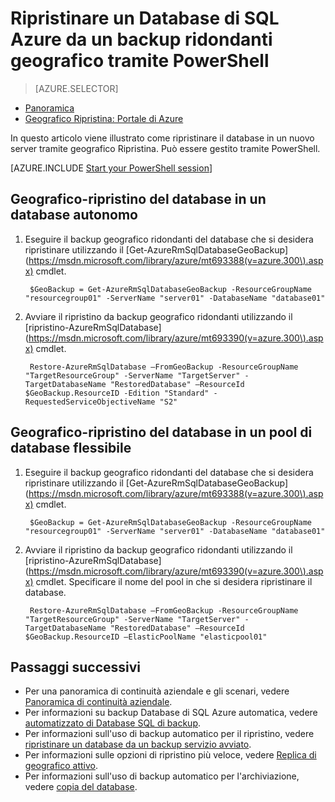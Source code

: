 <properties
    pageTitle="Ripristinare un Database di SQL Azure da un backup geografico ridondanti (PowerShell) | Microsoft Azure"
    description="Ripristinare un Database di SQL Azure in un nuovo server da un backup geografico ridondanti"
    services="sql-database"
    documentationCenter=""
    authors="stevestein"
    manager="jhubbard"
    editor=""/>

<tags
    ms.service="sql-database"
    ms.devlang="NA"
    ms.topic="article"
    ms.tgt_pltfrm="powershell"
    ms.workload="NA"
    ms.date="07/17/2016"
    ms.author="sstein"/>

# <a name="restore-an-azure-sql-database-from-a-geo-redundant-backup-by-using-powershell"></a>Ripristinare un Database di SQL Azure da un backup ridondanti geografico tramite PowerShell


> [AZURE.SELECTOR]
- [Panoramica](sql-database-recovery-using-backups.md)
- [Geografico Ripristina: Portale di Azure](sql-database-geo-restore-portal.md)

In questo articolo viene illustrato come ripristinare il database in un nuovo server tramite geografico Ripristina. Può essere gestito tramite PowerShell.

[AZURE.INCLUDE [Start your PowerShell session](../../includes/sql-database-powershell.md)]

## <a name="geo-restore-your-database-into-a-standalone-database"></a>Geografico-ripristino del database in un database autonomo

1. Eseguire il backup geografico ridondanti del database che si desidera ripristinare utilizzando il [Get-AzureRmSqlDatabaseGeoBackup] (https://msdn.microsoft.com/library/azure/mt693388(v=azure.300\).aspx) cmdlet.

        $GeoBackup = Get-AzureRmSqlDatabaseGeoBackup -ResourceGroupName "resourcegroup01" -ServerName "server01" -DatabaseName "database01"

2. Avviare il ripristino da backup geografico ridondanti utilizzando il [ripristino-AzureRmSqlDatabase] (https://msdn.microsoft.com/library/azure/mt693390(v=azure.300\).aspx) cmdlet.

        Restore-AzureRmSqlDatabase –FromGeoBackup -ResourceGroupName "TargetResourceGroup" -ServerName "TargetServer" -TargetDatabaseName "RestoredDatabase" –ResourceId $GeoBackup.ResourceID -Edition "Standard" -RequestedServiceObjectiveName "S2"


## <a name="geo-restore-your-database-into-an-elastic-database-pool"></a>Geografico-ripristino del database in un pool di database flessibile

1. Eseguire il backup geografico ridondanti del database che si desidera ripristinare utilizzando il [Get-AzureRmSqlDatabaseGeoBackup] (https://msdn.microsoft.com/library/azure/mt693388(v=azure.300\).aspx) cmdlet.

        $GeoBackup = Get-AzureRmSqlDatabaseGeoBackup -ResourceGroupName "resourcegroup01" -ServerName "server01" -DatabaseName "database01"

2. Avviare il ripristino da backup geografico ridondanti utilizzando il [ripristino-AzureRmSqlDatabase] (https://msdn.microsoft.com/library/azure/mt693390(v=azure.300\).aspx) cmdlet. Specificare il nome del pool in che si desidera ripristinare il database.

        Restore-AzureRmSqlDatabase –FromGeoBackup -ResourceGroupName "TargetResourceGroup" -ServerName "TargetServer" -TargetDatabaseName "RestoredDatabase" –ResourceId $GeoBackup.ResourceID –ElasticPoolName "elasticpool01"  


## <a name="next-steps"></a>Passaggi successivi

- Per una panoramica di continuità aziendale e gli scenari, vedere [Panoramica di continuità aziendale](sql-database-business-continuity.md).
- Per informazioni su backup Database di SQL Azure automatica, vedere [automatizzato di Database SQL di backup](sql-database-automated-backups.md).
- Per informazioni sull'uso di backup automatico per il ripristino, vedere [ripristinare un database da un backup servizio avviato](sql-database-recovery-using-backups.md).
- Per informazioni sulle opzioni di ripristino più veloce, vedere [Replica di geografico attivo](sql-database-geo-replication-overview.md).  
- Per informazioni sull'uso di backup automatico per l'archiviazione, vedere [copia del database](sql-database-copy.md).
